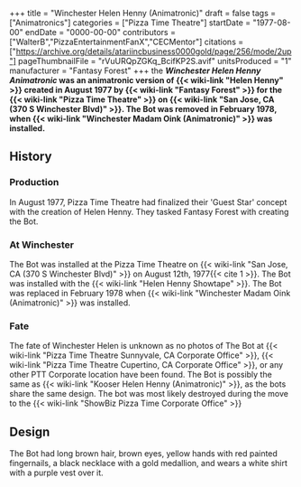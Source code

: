 +++
title = "Winchester Helen Henny (Animatronic)"
draft = false
tags = ["Animatronics"]
categories = ["Pizza Time Theatre"]
startDate = "1977-08-00"
endDate = "0000-00-00"
contributors = ["WalterB","PizzaEntertainmentFanX","CECMentor"]
citations = ["https://archive.org/details/atariincbusiness0000gold/page/256/mode/2up"]
pageThumbnailFile = "rVuURQpZGKq_BcifKP2S.avif"
unitsProduced = "1"
manufacturer = "Fantasy Forest"
+++
the ***Winchester Helen Henny Animatronic* was an animatronic version of {{< wiki-link "Helen Henny" >}} created in August 1977 by {{< wiki-link "Fantasy Forest" >}} for the {{< wiki-link "Pizza Time Theatre" >}} on {{< wiki-link "San Jose, CA (370 S Winchester Blvd)" >}}. The Bot was removed in February 1978, when {{< wiki-link "Winchester Madam Oink (Animatronic)" >}} was installed.**

## History

### Production

In August 1977, Pizza Time Theatre had finalized their 'Guest Star' concept with the creation of Helen Henny. They tasked Fantasy Forest with creating the Bot.

### At Winchester

The Bot was installed at the Pizza Time Theatre on {{< wiki-link "San Jose, CA (370 S Winchester Blvd)" >}} on August 12th, 1977{{< cite 1 >}}. The Bot was installed with the {{< wiki-link "Helen Henny Showtape" >}}. The Bot was replaced in February 1978 when {{< wiki-link "Winchester Madam Oink (Animatronic)" >}} was installed.

### Fate

The fate of Winchester Helen is unknown as no photos of The Bot at {{< wiki-link "Pizza Time Theatre Sunnyvale, CA Corporate Office" >}}, {{< wiki-link "Pizza Time Theatre Cupertino, CA Corporate Office" >}}, or any other PTT Corporate location have been found. The Bot is possibly the same as {{< wiki-link "Kooser Helen Henny (Animatronic)" >}}, as the bots share the same design. The bot was most likely destroyed during the move to the {{< wiki-link "ShowBiz Pizza Time Corporate Office" >}}

## Design

The Bot had long brown hair, brown eyes, yellow hands with red painted fingernails, a black necklace with a gold medallion, and wears a white shirt with a purple vest over it.
